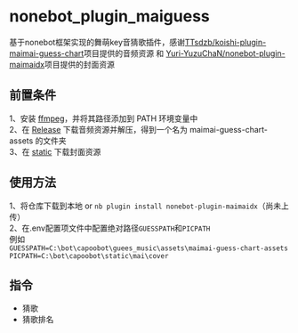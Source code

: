 nonebot_plugin_maiguess
=======
基于nonebot框架实现的舞萌key音猜歌插件，感谢[TTsdzb/koishi-plugin-maimai-guess-chart](https://github.com/TTsdzb/koishi-plugin-maimai-guess-chart)项目提供的音频资源 和 [Yuri-YuzuChaN/nonebot-plugin-maimaidx](https://github.com/Yuri-YuzuChaN/nonebot-plugin-maimaidx)项目提供的封面资源

前置条件
--------
1、安装 [ffmpeg](https://llob.napneko.com/zh-CN/guide/ffmpeg)，并将其路径添加到 PATH 环境变量中  
2、在 [Release](https://github.com/TTsdzb/koishi-plugin-maimai-guess-chart/releases) 下载音频资源并解压，得到一个名为 maimai-guess-chart-assets 的文件夹  
3、在 [static](https://share.yuzuchan.moe/d/aria/Resource.zip?sign=LOqwqDVm95dYnkEDYKX2E-VGj0xc_JxrsFnuR1BcvtI=:0) 下载封面资源  

使用方法
--------
1、将仓库下载到本地 or `nb plugin install nonebot-plugin-maimaidx`（尚未上传）  
2、在.env配置项文件中配置绝对路径`GUESSPATH`和`PICPATH`  
例如  
`GUESSPATH=C:\bot\capoobot\guees_music\assets\maimai-guess-chart-assets`  
`PICPATH=C:\bot\capoobot\static\mai\cover`  

指令
--------
* 猜歌
* 猜歌排名
